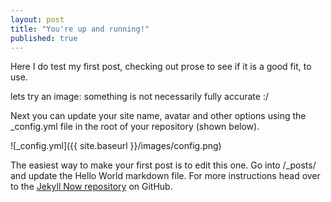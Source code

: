 ```yaml
---
layout: post
title: "You're up and running!"
published: true
---
```



Here I do test my first post, checking out prose to see if it is a good fit, to use.

lets try an image:
something is not necessarily fully accurate :/


Next you can update your site name, avatar and other options using the _config.yml file in the root of your repository (shown below).

![_config.yml]({{ site.baseurl }}/images/config.png)

The easiest way to make your first post is to edit this one. Go into /_posts/ and update the Hello World markdown file. For more instructions head over to the [Jekyll Now repository](https://github.com/barryclark/jekyll-now) on GitHub.

